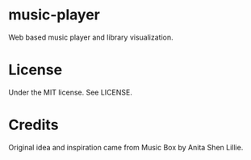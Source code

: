 music-player
============

Web based music player and library visualization.

License
=======
Under the MIT license. See LICENSE.

Credits
=======
Original idea and inspiration came from Music Box by Anita Shen Lillie.
